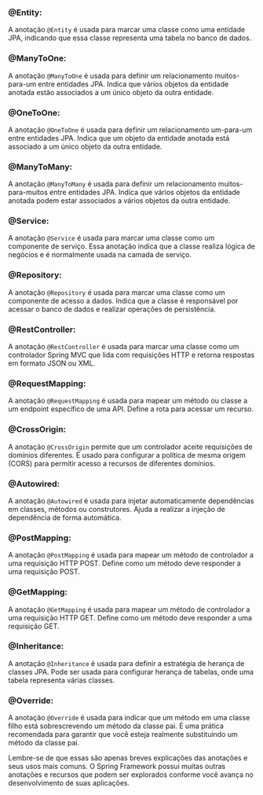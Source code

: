 
### **@Entity:**
A anotação `@Entity` é usada para marcar uma classe como uma entidade JPA, 
indicando que essa classe representa uma tabela no banco de dados.

### **@ManyToOne:**
A anotação `@ManyToOne` é usada para definir um relacionamento muitos-para-um entre entidades JPA. 
Indica que vários objetos da entidade anotada estão associados a um único objeto da outra entidade.

### **@OneToOne:**
A anotação `@OneToOne` é usada para definir um relacionamento um-para-um entre entidades JPA.
Indica que um objeto da entidade anotada está associado a um único objeto da outra entidade.

### **@ManyToMany:**
A anotação `@ManyToMany` é usada para definir um relacionamento muitos-para-muitos entre entidades JPA. 
Indica que vários objetos da entidade anotada podem estar associados a vários objetos da outra entidade.

### **@Service:**
A anotação `@Service` é usada para marcar uma classe como um componente de serviço. 
Essa anotação indica que a classe realiza lógica de negócios e é normalmente usada na camada de serviço.

### **@Repository:**
A anotação `@Repository` é usada para marcar uma classe como um componente de acesso a dados. 
Indica que a classe é responsável por acessar o banco de dados e realizar operações de persistência.

### **@RestController:**
A anotação `@RestController` é usada para marcar uma classe como um controlador Spring MVC 
que lida com requisições HTTP e retorna respostas em formato JSON ou XML.

### **@RequestMapping:**
A anotação `@RequestMapping` é usada para mapear um método ou classe a um endpoint específico de uma API. 
Define a rota para acessar um recurso.

### **@CrossOrigin:**
A anotação `@CrossOrigin` permite que um controlador aceite requisições de domínios diferentes. 
É usado para configurar a política de mesma origem (CORS) para permitir acesso a recursos de diferentes domínios.

### **@Autowired:**
A anotação `@Autowired` é usada para injetar automaticamente dependências em classes, métodos ou construtores.
Ajuda a realizar a injeção de dependência de forma automática.

### **@PostMapping:**
A anotação `@PostMapping` é usada para mapear um método de controlador a uma requisição HTTP POST.
Define como um método deve responder a uma requisição POST.

### **@GetMapping:**
A anotação `@GetMapping` é usada para mapear um método de controlador a uma requisição HTTP GET.
Define como um método deve responder a uma requisição GET.

### **@Inheritance:**
A anotação `@Inheritance` é usada para definir a estratégia de herança de classes JPA.
Pode ser usada para configurar herança de tabelas, onde uma tabela representa várias classes.

### **@Override:**
A anotação `@Override` é usada para indicar que um método em uma classe filho está sobrescrevendo um método da classe pai.
É uma prática recomendada para garantir que você esteja realmente substituindo um método da classe pai.

Lembre-se de que essas são apenas breves explicações das anotações e seus usos mais comuns. O Spring Framework possui muitas outras anotações e recursos que podem ser explorados conforme você avança no desenvolvimento de suas aplicações.